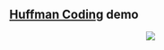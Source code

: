 ## [Huffman Coding](https://en.wikipedia.org/wiki/Huffman_coding) demo

<p align="center">
	<img src="example_output.png"/>
</p>
